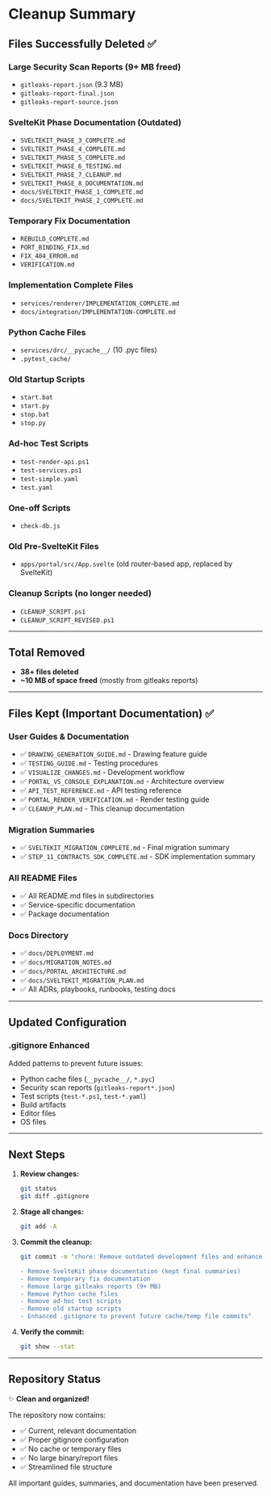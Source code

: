 # Cleanup Summary

## Files Successfully Deleted ✅

### Large Security Scan Reports (9+ MB freed)
- `gitleaks-report.json` (9.3 MB)
- `gitleaks-report-final.json`
- `gitleaks-report-source.json`

### SvelteKit Phase Documentation (Outdated)
- `SVELTEKIT_PHASE_3_COMPLETE.md`
- `SVELTEKIT_PHASE_4_COMPLETE.md`
- `SVELTEKIT_PHASE_5_COMPLETE.md`
- `SVELTEKIT_PHASE_6_TESTING.md`
- `SVELTEKIT_PHASE_7_CLEANUP.md`
- `SVELTEKIT_PHASE_8_DOCUMENTATION.md`
- `docs/SVELTEKIT_PHASE_1_COMPLETE.md`
- `docs/SVELTEKIT_PHASE_2_COMPLETE.md`

### Temporary Fix Documentation
- `REBUILD_COMPLETE.md`
- `PORT_BINDING_FIX.md`
- `FIX_404_ERROR.md`
- `VERIFICATION.md`

### Implementation Complete Files
- `services/renderer/IMPLEMENTATION_COMPLETE.md`
- `docs/integration/IMPLEMENTATION-COMPLETE.md`

### Python Cache Files
- `services/drc/__pycache__/` (10 .pyc files)
- `.pytest_cache/`

### Old Startup Scripts
- `start.bat`
- `start.py`
- `stop.bat`
- `stop.py`

### Ad-hoc Test Scripts
- `test-render-api.ps1`
- `test-services.ps1`
- `test-simple.yaml`
- `test.yaml`

### One-off Scripts
- `check-db.js`

### Old Pre-SvelteKit Files
- `apps/portal/src/App.svelte` (old router-based app, replaced by SvelteKit)

### Cleanup Scripts (no longer needed)
- `CLEANUP_SCRIPT.ps1`
- `CLEANUP_SCRIPT_REVISED.ps1`

---

## Total Removed
- **38+ files deleted**
- **~10 MB of space freed** (mostly from gitleaks reports)

---

## Files Kept (Important Documentation) ✅

### User Guides & Documentation
- ✅ `DRAWING_GENERATION_GUIDE.md` - Drawing feature guide
- ✅ `TESTING_GUIDE.md` - Testing procedures
- ✅ `VISUALIZE_CHANGES.md` - Development workflow
- ✅ `PORTAL_VS_CONSOLE_EXPLANATION.md` - Architecture overview
- ✅ `API_TEST_REFERENCE.md` - API testing reference
- ✅ `PORTAL_RENDER_VERIFICATION.md` - Render testing guide
- ✅ `CLEANUP_PLAN.md` - This cleanup documentation

### Migration Summaries
- ✅ `SVELTEKIT_MIGRATION_COMPLETE.md` - Final migration summary
- ✅ `STEP_11_CONTRACTS_SDK_COMPLETE.md` - SDK implementation summary

### All README Files
- ✅ All README.md files in subdirectories
- ✅ Service-specific documentation
- ✅ Package documentation

### Docs Directory
- ✅ `docs/DEPLOYMENT.md`
- ✅ `docs/MIGRATION_NOTES.md`
- ✅ `docs/PORTAL_ARCHITECTURE.md`
- ✅ `docs/SVELTEKIT_MIGRATION_PLAN.md`
- ✅ All ADRs, playbooks, runbooks, testing docs

---

## Updated Configuration

### .gitignore Enhanced
Added patterns to prevent future issues:
- Python cache files (`__pycache__/`, `*.pyc`)
- Security scan reports (`gitleaks-report*.json`)
- Test scripts (`test-*.ps1`, `test-*.yaml`)
- Build artifacts
- Editor files
- OS files

---

## Next Steps

1. **Review changes:**
   ```bash
   git status
   git diff .gitignore
   ```

2. **Stage all changes:**
   ```bash
   git add -A
   ```

3. **Commit the cleanup:**
   ```bash
   git commit -m "chore: Remove outdated development files and enhance gitignore

   - Remove SvelteKit phase documentation (kept final summaries)
   - Remove temporary fix documentation
   - Remove large gitleaks reports (9+ MB)
   - Remove Python cache files
   - Remove ad-hoc test scripts
   - Remove old startup scripts
   - Enhanced .gitignore to prevent future cache/temp file commits"
   ```

4. **Verify the commit:**
   ```bash
   git show --stat
   ```

---

## Repository Status

✨ **Clean and organized!**

The repository now contains:
- ✅ Current, relevant documentation
- ✅ Proper gitignore configuration
- ✅ No cache or temporary files
- ✅ No large binary/report files
- ✅ Streamlined file structure

All important guides, summaries, and documentation have been preserved.
